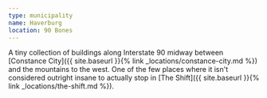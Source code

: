 ```yaml
---
type: municipality
name: Haverburg
location: 90 Bones
---
```


A tiny collection of buildings along Interstate 90 midway between [Constance City]({{ site.baseurl }}{% link _locations/constance-city.md %}) and the mountains to the west. One of the few places where it isn't considered outright insane to actually stop in [The Shift]({{ site.baseurl }}{% link _locations/the-shift.md %}).